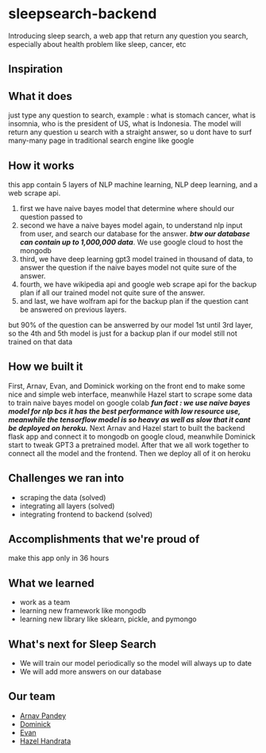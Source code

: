 # sleepsearch-backend
Introducing sleep search, a web app that return any question you search, especially about health problem like sleep, cancer, etc 

## Inspiration

## What it does
just type any question to search, example : what is stomach cancer, what is insomnia, who is the president of US, what is Indonesia. The model will return any question u search  with a straight answer, so u dont have to surf many-many page in traditional search engine like google

## How it works 
this app contain 5 layers of NLP machine learning, NLP deep learning, and a web scrape api.
1. first we have naive bayes model that determine where should our question passed to
2. second we have a naive bayes model again, to understand nlp input from user, and search our database for the answer. **_btw our database can contain up to 1,000,000 data_**. We use google cloud to host the mongodb
3. third, we have deep learning gpt3 model trained in thousand of data, to answer the question if the naive bayes model not quite sure of the answer.
4. fourth, we have wikipedia api and google web scrape api for the backup plan if all our trained model not quite sure of the answer.
5. and last, we have wolfram api for the backup plan if the question cant be answered on previous layers.

but 90% of the question can be answerred by our model 1st until 3rd layer, so the 4th and 5th model is just for a backup plan if our model still not trained on that data

## How we built it
First, Arnav, Evan, and Dominick working on the front end to make some nice and simple web interface, meanwhile Hazel start to scrape some data to train naive bayes model on google colab **_fun fact : we use naive bayes model for nlp bcs it has the best performance with low resource use, meanwhile the tensorflow model is so heavy as well as slow that it cant be deployed on heroku._** Next Arnav and Hazel start to built the backend flask app and connect it to mongodb on google cloud, meanwhile Dominick start to tweak GPT3 a pretrained model. After that we all work together to connect all the model and the frontend. Then we deploy all of it on heroku

## Challenges we ran into
- scraping the data (solved)
- integrating all layers (solved)
- integrating frontend to backend (solved)

## Accomplishments that we're proud of
make this app only in 36 hours 

## What we learned
- work as a team
- learning new framework like mongodb
- learning new library like sklearn, pickle, and pymongo
## What's next for Sleep Search
- We will train our model periodically so the model will always up to date
- We will add more answers on our database
## Our team
- [Arnav Pandey](https://github.com/Splitxorpio)
- [Dominick](https://github.com/dominickmalzone)
- [Evan](https://github.com/evanstech12345)
- [Hazel Handrata](https://github.com/kittyofheaven)

